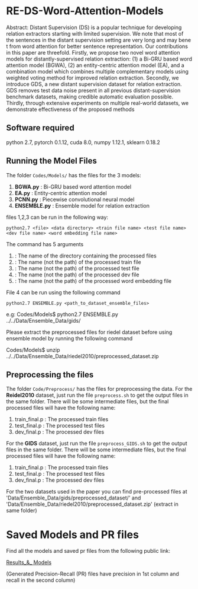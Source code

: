 # RE-DS-Word-Attention-Models

Abstract: Distant Supervision (DS) is a popular technique for developing relation extractors starting with limited supervision. We note that most of the sentences in the distant supervision setting are very long and may bene t from word attention for better sentence representation. Our contributions in this paper are threefold. Firstly, we propose two novel word attention models for distantly-supervised relation extraction: (1) a Bi-GRU based word attention model (BGWA), (2) an entity-centric attention model (EA), and a combination model which combines multiple complementary models using weighted voting method for improved relation extraction. Secondly, we introduce GDS, a new distant supervision dataset for relation extraction. GDS removes test data noise present in all previous distant-supervision benchmark datasets, making credible automatic evaluation possible. Thirdly, through extensive experiments on multiple real-world datasets, we demonstrate effectiveness of the proposed methods

## Software required

python 2.7, 
pytorch 0.1.12, 
cuda 8.0, 
numpy 1.12.1, 
sklearn 0.18.2 

## Running the Model Files

The folder `Codes/Models/` has the files for the 3 models: 
1. **BGWA.py** : Bi-GRU based word attention model
2. **EA.py** : Entity-centric attention model
3. **PCNN.py** : Piecewise convolutional neural model
4. **ENSEMBLE.py** : Ensemble model for relation extraction

files 1,2,3 can be run in the following way:
```
python2.7 <file> <data directory> <train file name> <test file name> <dev file name> <word embedding file name>
```
The command has 5 arguments
1. <data directory> : The name of the directory containing the processed files
2. <train file name> : The name (not the path) of the processed train file
3. <test file name> : The name (not the path) of the processed test file
4. <dev file name> : The name (not the path) of the processed dev file
5. <word embedding file name> : The name (not the path) of the processed word embedding file

File 4 can be run using the following command

```
python2.7 ENSEMBLE.py <path_to_dataset_ensemble_files>

```
e.g: Codes/Models$ python2.7 ENSEMBLE.py ../../Data/Ensemble_Data/gids/ 

Please extract the preprocessed files for riedel dataset before using ensemble model by running the following command

Codes/Models$ unzip ../../Data/Ensemble_Data/riedel2010/preprocessed_dataset.zip

## Preprocessing the files

The folder `Code/Preprocess/` has the files for preprocessing the data. 
For the **Reidel2010** dataset, just run the file `preprocess.sh` to get the output files in the same folder. There will be some intermediate files, but the final processed files will have the following name:
1. train_final.p : The processed train files
2. test_final.p : The processed test files
3. dev_final.p : The processed dev files

For the **GIDS** dataset, just run the file `preprocess_GIDS.sh` to get the output files in the same folder. There will be some intermediate files, but the final processed files will have the following name:
1. train_final.p : The processed train files
2. test_final.p : The processed test files
3. dev_final.p : The processed dev files

For the two datasets used in the paper you can find pre-processed files at 'Data/Ensemble_Data/gids/preprocessed_dataset/' and 'Data/Ensemble_Data/riedel2010/preprocessed_dataset.zip' (extract in same folder)

# Saved Models and PR files

Find all the models and saved pr files from the following public link:

[Results_&_ Models](https://www.dropbox.com/s/69j59s81d8bxaa5/RE-best-models.zip?dl=0)

(Generated Precision-Recall (PR) files have precision in 1st column and recall in the second column)
